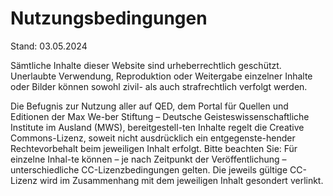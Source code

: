 # Nutzungsbedingungen
Stand: 03.05.2024

Sämtliche Inhalte dieser Website sind urheberrechtlich geschützt. Unerlaubte Verwendung, Reproduktion oder Weitergabe einzelner Inhalte oder Bilder können sowohl zivil- als auch strafrechtlich verfolgt werden.

Die Befugnis zur Nutzung aller auf QED, dem Portal für Quellen und Editionen der Max We-ber Stiftung – Deutsche Geisteswissenschaftliche Institute im Ausland (MWS), bereitgestell-ten Inhalte regelt die Creative Commons-Lizenz, soweit nicht ausdrücklich ein entgegenste-hender Rechtevorbehalt beim jeweiligen Inhalt erfolgt. Bitte beachten Sie: Für einzelne Inhal-te können – je nach Zeitpunkt der Veröffentlichung – unterschiedliche CC-Lizenzbedingungen gelten. Die jeweils gültige CC-Lizenz wird im Zusammenhang mit dem jeweiligen Inhalt gesondert verlinkt.
